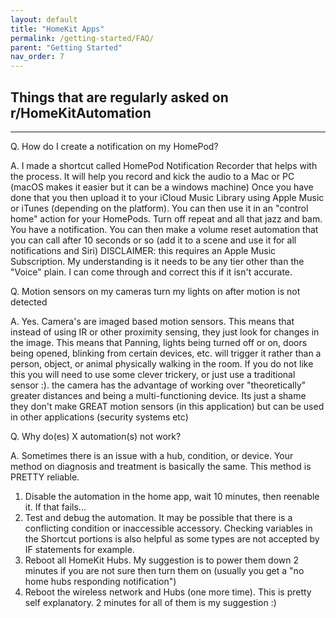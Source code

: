 ```yaml
---
layout: default
title: "HomeKit Apps"
permalink: /getting-started/FAQ/
parent: "Getting Started"
nav_order: 7
---
```

## Things that are regularly asked on r/HomeKitAutomation
---

Q. How do I create a notification on my HomePod?

A. I made a shortcut called HomePod Notification Recorder that helps with the process. It will help you record and kick the audio to a Mac or PC (macOS makes it easier but it can be a windows machine) Once you have done that you then upload it to your iCloud Music Library using Apple Music or iTunes (depending on the platform). You can then use it in an "control home" action for your HomePods. Turn off repeat and all that jazz and bam. You have a notification. You can then make a volume reset automation that you can call after 10 seconds or so (add it to a scene and use it for all notifications and Siri) DISCLAIMER: this requires an Apple Music Subscription. My understanding is it needs to be any tier other than the "Voice" plain. I can come through and correct this if it isn't accurate.


Q. Motion sensors on my cameras turn my lights on after motion is not detected

A. Yes. Camera's are imaged based motion sensors. This means that instead of using IR or other proximity sensing, they just look for changes in the image. This means that Panning, lights being turned off or on, doors being opened, blinking from certain devices, etc. will trigger it rather than a person, object, or animal physically walking in the room. If you do not like this you will need to use some clever trickery, or just use a traditional sensor :). the camera has the advantage of working over "theoretically" greater distances and being a multi-functioning device. Its just a shame they don't make GREAT motion sensors (in this application) but can be used in other applications (security systems etc)


Q. Why do(es) X automation(s) not work?

A. Sometimes there is an issue with a hub, condition, or device. Your method on diagnosis and treatment is basically the same. This method is PRETTY reliable.
1. Disable the automation in the home app, wait 10 minutes, then reenable it. If that fails...
2. Test and debug the automation. It may be possible that there is a conflicting condition or inaccessible accessory. Checking variables in the Shortcut portions is also helpful as some types are not accepted by IF statements for example.
3. Reboot all HomeKit Hubs. My suggestion is to power them down 2 minutes if you are not sure then turn them on (usually you get a "no home hubs responding notification")
4. Reboot the wireless network and Hubs (one more time). This is pretty self explanatory. 2 minutes for all of them is my suggestion :)
